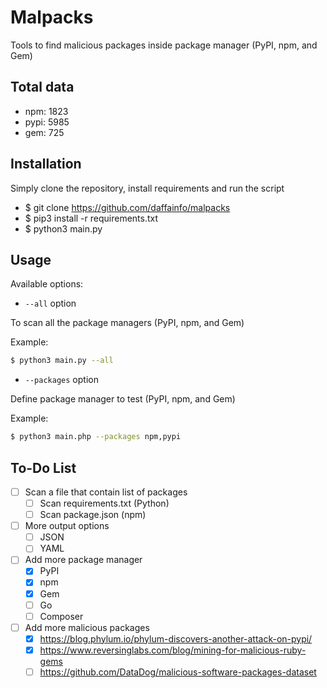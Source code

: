 # Malpacks
Tools to find malicious packages inside package manager (PyPI, npm, and Gem)

## Total data
* npm: 1823
* pypi: 5985
* gem: 725

## Installation
Simply clone the repository, install requirements and run the script

* $ git clone https://github.com/daffainfo/malpacks
* $ pip3 install -r requirements.txt
* $ python3 main.py

## Usage
Available options:
* `--all` option

To scan all the package managers (PyPI, npm, and Gem)

Example:
```bash
$ python3 main.py --all
```

* `--packages` option

Define package manager to test (PyPI, npm, and Gem)

Example:
```bash
$ python3 main.php --packages npm,pypi
```

## To-Do List
- [ ] Scan a file that contain list of packages
  - [ ] Scan requirements.txt (Python)
  - [ ] Scan package.json (npm)
- [ ] More output options
  - [ ] JSON
  - [ ] YAML
- [ ] Add more package manager
  - [x] PyPI
  - [x] npm
  - [x] Gem
  - [ ] Go
  - [ ] Composer
- [ ] Add more malicious packages
  - [x] https://blog.phylum.io/phylum-discovers-another-attack-on-pypi/
  - [x] https://www.reversinglabs.com/blog/mining-for-malicious-ruby-gems
  - [ ] https://github.com/DataDog/malicious-software-packages-dataset
